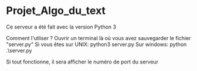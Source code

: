 # Projet_Algo_du_text 
Ce serveur a été fait avec la version Python 3

Comment l'utliser ?
Ouvrir un terminal là où vous avez sauvegarder le fichier "server.py"
Si vous êtes sur UNIX: python3 server.py
Sur windows: python .\server.py

Si tout fonctionne, il sera afficher le numéro de port du serveur
